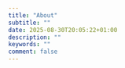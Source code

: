 ```yaml
---
title: "About"
subtitle: ""
date: 2025-08-30T20:05:22+01:00
description: ""
keywords: ""
comment: false
---
```

